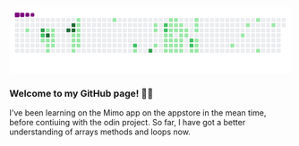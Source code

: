 ![snake gif](https://github.com/mattrich98/mattrich98/blob/output/github-contribution-grid-snake.gif)
### Welcome to my GitHub page! 👋😎
 
I've been learning on the Mimo app on the appstore in the mean time, before contiuing with the odin project. So far, I have got a better understanding of arrays methods and loops now. 
